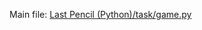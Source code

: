 Main file: [Last Pencil (Python)/task/game.py](https://github.com/grapte/Hyperskill-LastPencil_Python/blob/main/Last%20Pencil%20(Python)/task/game.py)
